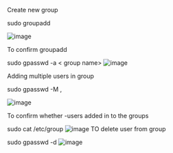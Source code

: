 Create new group

sudo groupadd <group name>
  
  ![image](https://user-images.githubusercontent.com/85178565/227740054-de60fec7-cc82-4b99-94d7-3943ce808dc4.png)

  
  To confirm groupadd
  
  sudo gpasswd -a <user name> < group name>
  ![image](https://user-images.githubusercontent.com/85178565/227740155-25c081ed-e461-4a8f-b341-336ea019e723.png)

  Adding multiple users in group 
  
  sudo gpasswd -M <user name>,<user name> <group name>
  
  ![image](https://user-images.githubusercontent.com/85178565/227740333-5fd027b0-e0a5-42f9-98dc-f5dcdb862bca.png)

  To confirm whether -users added in to the groups 
  
  sudo cat /etc/group
  ![image](https://user-images.githubusercontent.com/85178565/227740394-f6488a5c-512a-4cf0-a74d-9224a5fe431b.png)
TO delete user from group
  
  sudo gpasswd -d <user name> <group name>
  ![image](https://user-images.githubusercontent.com/85178565/227740474-48b7b420-8b24-4da3-a6e2-881c91b6e345.png)

  
